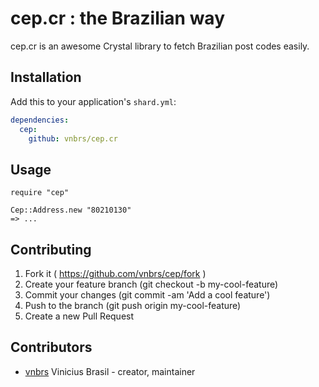# cep.cr : the Brazilian way

cep.cr is an awesome Crystal library to fetch Brazilian post codes easily.

## Installation

Add this to your application's `shard.yml`:

```yaml
dependencies:
  cep:
    github: vnbrs/cep.cr
```

## Usage

```crystal
require "cep"

Cep::Address.new "80210130"
=> ...
```

## Contributing

1. Fork it ( https://github.com/vnbrs/cep/fork )
2. Create your feature branch (git checkout -b my-cool-feature)
3. Commit your changes (git commit -am 'Add a cool feature')
4. Push to the branch (git push origin my-cool-feature)
5. Create a new Pull Request

## Contributors

- [vnbrs](https://github.com/vnbrs) Vinicius Brasil - creator, maintainer
